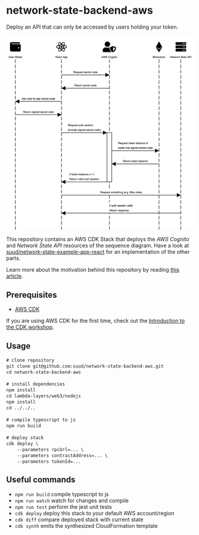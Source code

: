# network-state-backend-aws

Deploy an API that can only be accessed by users holding your token.

![Auth Flow](img/auth-flow.png)

This repository contains an AWS CDK Stack that deploys the *AWS Cognito* and *Network State API* resources of the sequence diagram. Have a look at [suud/network-state-example-app-react](https://github.com/suud/network-state-example-app-react) for an implementation of the other parts.

Learn more about the motivation behind this repository by reading [this article](https://blog.suud.org/aws-cognito-nft-auth).

## Prerequisites

- [AWS CDK](https://docs.aws.amazon.com/cdk/v2/guide/getting_started.html#getting_started_prerequisites)

If you are using AWS CDK for the first time, check out the [Introduction to the CDK workshop](https://cdkworkshop.com/).

## Usage

```
# clone repository
git clone git@github.com:suud/network-state-backend-aws.git
cd network-state-backend-aws

# install dependencies
npm install
cd lambda-layers/web3/nodejs
npm install
cd ../../..

# compile typescript to js
npm run build

# deploy stack
cdk deploy \
    --parameters rpcUrl=... \
    --parameters contractAddress=... \
    --parameters tokenId=...
```

## Useful commands

 * `npm run build`   compile typescript to js
 * `npm run watch`   watch for changes and compile
 * `npm run test`    perform the jest unit tests
 * `cdk deploy`      deploy this stack to your default AWS account/region
 * `cdk diff`        compare deployed stack with current state
 * `cdk synth`       emits the synthesized CloudFormation template
